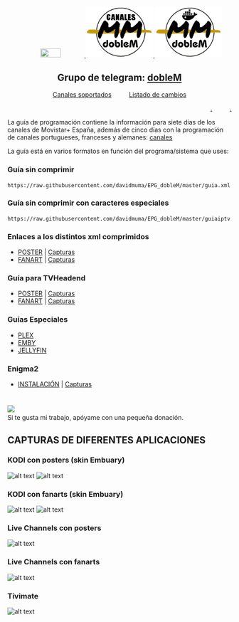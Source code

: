 <p align="center">
  <a href="https://github.com/davidmuma/EPG_dobleM"> <img src="https://raw.githubusercontent.com/davidmuma/EPG_dobleM/master/Images/logo_dobleM.png" width="30%" height="30%"> </a>
  <a href="https://github.com/davidmuma/Canales_dobleM"> <img src="https://raw.githubusercontent.com/davidmuma/Canales_dobleM/master/Images/logo_dobleM.png" width="30%" height="30%"> </a>
  <a href="https://github.com/davidmuma/Docker_dobleM"> <img src="https://raw.githubusercontent.com/davidmuma/Docker_dobleM/master/Images/logo_dobleM.png" width="30%" height="30%"> </a>
</p>

<h2 align="center">
  Grupo de telegram: <a href="https://tttttt.me/EPG_dobleM">dobleM</a>
</h2>

<p align="center">
<a href="https://github.com/davidmuma/EPG_dobleM/blob/master/Varios/Canales_soportados.txt">Canales soportados</a>
&nbsp&nbsp&nbsp&nbsp&nbsp&nbsp&nbsp&nbsp
<a href="https://github.com/davidmuma/EPG_dobleM/blob/master/Varios/changelog.md">Listado de cambios</a>
</p>

<p align="right">
<a href="https://github.com/davidmuma/EPG_dobleM/blob/master/Varios/WG++LOG.txt">.</a>
&nbsp&nbsp&nbsp&nbsp&nbsp&nbsp&nbsp&nbsp
<a href="https://github.com/davidmuma/EPG_dobleM/blob/master/Varios/WG++old.txt">.</a>
</p>


La guía de programación contiene la información para siete días de los canales de Movistar+ España, además de cinco días con la programación de canales portugueses, franceses y alemanes: <a href="https://github.com/davidmuma/EPG_dobleM/blob/master/Varios/Canales_soportados.txt">canales</a>


La guía está en varios formatos en función del programa/sistema que uses:

### Guía sin comprimir
```
https://raw.githubusercontent.com/davidmuma/EPG_dobleM/master/guia.xml
```
### Guía sin comprimir con caracteres especiales
```
https://raw.githubusercontent.com/davidmuma/EPG_dobleM/master/guiaiptv.xml
```
### Enlaces a los distintos xml comprimidos
- [POSTER](https://github.com/davidmuma/EPG_dobleM/blob/master/Varios/XMLposter.md) | [Capturas](https://github.com/davidmuma/EPG_dobleM/blob/master/Varios/capturasP.md)
- [FANART](https://github.com/davidmuma/EPG_dobleM/blob/master/Varios/XMLfanart.md) | [Capturas](https://github.com/davidmuma/EPG_dobleM/blob/master/Varios/capturasF.md)

### Guía para TVHeadend
- [POSTER](https://github.com/davidmuma/EPG_dobleM/blob/master/Varios/TVHposter.md) | [Capturas](https://github.com/davidmuma/EPG_dobleM/blob/master/Varios/capturastvhP.md)
- [FANART](https://github.com/davidmuma/EPG_dobleM/blob/master/Varios/TVHfanart.md) | [Capturas](https://github.com/davidmuma/EPG_dobleM/blob/master/Varios/capturastvhF.md)

### Guías Especiales
- [PLEX](https://github.com/davidmuma/EPG_dobleM/blob/master/Varios/XMLplex.md)
- [EMBY](https://github.com/davidmuma/EPG_dobleM/blob/master/Varios/XMLemby.md)
- [JELLYFIN](https://github.com/davidmuma/EPG_dobleM/blob/master/Varios/XMLjelly.md)

### Enigma2
- [INSTALACIÓN](https://github.com/davidmuma/Canales_dobleM/blob/master/Varios/INSenigma2.md) | [Capturas](https://github.com/davidmuma/EPG_dobleM/blob/master/Varios/capturasE.md)
#

<a href="https://www.paypal.me/EPGdobleM"><img src="http://www.webgrabplus.com/sites/default/files/styles/thumbnail/public/badges/donation.png" style="height: auto !important;width: auto !important;" ></a>  
Si te gusta mi trabajo, apóyame con una pequeña donación.


## CAPTURAS DE DIFERENTES APLICACIONES
### KODI con posters (skin Embuary)
![alt text](https://raw.githubusercontent.com/davidmuma/EPG_dobleM/master/Images/KodiP1.jpg)
![alt text](https://raw.githubusercontent.com/davidmuma/EPG_dobleM/master/Images/KodiP2.jpg)
### KODI con fanarts (skin Embuary)
![alt text](https://raw.githubusercontent.com/davidmuma/EPG_dobleM/master/Images/KodiF1.jpg)
![alt text](https://raw.githubusercontent.com/davidmuma/EPG_dobleM/master/Images/KodiF2.jpg)
### Live Channels con posters
![alt text](https://raw.githubusercontent.com/davidmuma/EPG_dobleM/master/Images/LiveP.jpg)
### Live Channels con fanarts
![alt text](https://raw.githubusercontent.com/davidmuma/EPG_dobleM/master/Images/LiveF.jpg)
### Tivimate
![alt text](https://raw.githubusercontent.com/davidmuma/EPG_dobleM/master/Images/Tivimate1.jpg)
